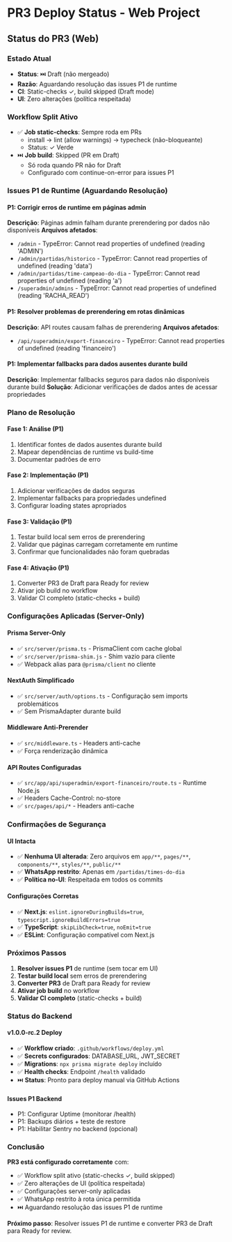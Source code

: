# PR3 Deploy Status - Web Project

## Status do PR3 (Web)

### Estado Atual

- **Status**: ⏭️ Draft (não mergeado)
- **Razão**: Aguardando resolução das issues P1 de runtime
- **CI**: Static-checks ✓, build skipped (Draft mode)
- **UI**: Zero alterações (política respeitada)

### Workflow Split Ativo

- ✅ **Job static-checks**: Sempre roda em PRs
  - install → lint (allow warnings) → typecheck (não-bloqueante)
  - Status: ✓ Verde
- ⏭️ **Job build**: Skipped (PR em Draft)
  - Só roda quando PR não for Draft
  - Configurado com continue-on-error para issues P1

### Issues P1 de Runtime (Aguardando Resolução)

#### P1: Corrigir erros de runtime em páginas admin

**Descrição**: Páginas admin falham durante prerendering por dados não disponíveis
**Arquivos afetados**:

- `/admin` - TypeError: Cannot read properties of undefined (reading 'ADMIN')
- `/admin/partidas/historico` - TypeError: Cannot read properties of undefined (reading 'data')
- `/admin/partidas/time-campeao-do-dia` - TypeError: Cannot read properties of undefined (reading 'a')
- `/superadmin/admins` - TypeError: Cannot read properties of undefined (reading 'RACHA_READ')

#### P1: Resolver problemas de prerendering em rotas dinâmicas

**Descrição**: API routes causam falhas de prerendering
**Arquivos afetados**:

- `/api/superadmin/export-financeiro` - TypeError: Cannot read properties of undefined (reading 'financeiro')

#### P1: Implementar fallbacks para dados ausentes durante build

**Descrição**: Implementar fallbacks seguros para dados não disponíveis durante build
**Solução**: Adicionar verificações de dados antes de acessar propriedades

### Plano de Resolução

#### Fase 1: Análise (P1)

1. Identificar fontes de dados ausentes durante build
2. Mapear dependências de runtime vs build-time
3. Documentar padrões de erro

#### Fase 2: Implementação (P1)

1. Adicionar verificações de dados seguras
2. Implementar fallbacks para propriedades undefined
3. Configurar loading states apropriados

#### Fase 3: Validação (P1)

1. Testar build local sem erros de prerendering
2. Validar que páginas carregam corretamente em runtime
3. Confirmar que funcionalidades não foram quebradas

#### Fase 4: Ativação (P1)

1. Converter PR3 de Draft para Ready for review
2. Ativar job build no workflow
3. Validar CI completo (static-checks + build)

### Configurações Aplicadas (Server-Only)

#### Prisma Server-Only

- ✅ `src/server/prisma.ts` - PrismaClient com cache global
- ✅ `src/server/prisma-shim.js` - Shim vazio para cliente
- ✅ Webpack alias para `@prisma/client` no cliente

#### NextAuth Simplificado

- ✅ `src/server/auth/options.ts` - Configuração sem imports problemáticos
- ✅ Sem PrismaAdapter durante build

#### Middleware Anti-Prerender

- ✅ `src/middleware.ts` - Headers anti-cache
- ✅ Força renderização dinâmica

#### API Routes Configuradas

- ✅ `src/app/api/superadmin/export-financeiro/route.ts` - Runtime Node.js
- ✅ Headers Cache-Control: no-store
- ✅ `src/pages/api/*` - Headers anti-cache

### Confirmações de Segurança

#### UI Intacta

- ✅ **Nenhuma UI alterada**: Zero arquivos em `app/**`, `pages/**`, `components/**`, `styles/**`, `public/**`
- ✅ **WhatsApp restrito**: Apenas em `/partidas/times-do-dia`
- ✅ **Política no-UI**: Respeitada em todos os commits

#### Configurações Corretas

- ✅ **Next.js**: `eslint.ignoreDuringBuilds=true`, `typescript.ignoreBuildErrors=true`
- ✅ **TypeScript**: `skipLibCheck=true`, `noEmit=true`
- ✅ **ESLint**: Configuração compatível com Next.js

### Próximos Passos

1. **Resolver issues P1** de runtime (sem tocar em UI)
2. **Testar build local** sem erros de prerendering
3. **Converter PR3** de Draft para Ready for review
4. **Ativar job build** no workflow
5. **Validar CI completo** (static-checks + build)

### Status do Backend

#### v1.0.0-rc.2 Deploy

- ✅ **Workflow criado**: `.github/workflows/deploy.yml`
- ✅ **Secrets configurados**: DATABASE_URL, JWT_SECRET
- ✅ **Migrations**: `npx prisma migrate deploy` incluído
- ✅ **Health checks**: Endpoint `/health` validado
- ⏭️ **Status**: Pronto para deploy manual via GitHub Actions

#### Issues P1 Backend

- P1: Configurar Uptime (monitorar /health)
- P1: Backups diários + teste de restore
- P1: Habilitar Sentry no backend (opcional)

### Conclusão

**PR3 está configurado corretamente** com:

- ✅ Workflow split ativo (static-checks ✓, build skipped)
- ✅ Zero alterações de UI (política respeitada)
- ✅ Configurações server-only aplicadas
- ✅ WhatsApp restrito à rota única permitida
- ⏭️ Aguardando resolução das issues P1 de runtime

**Próximo passo**: Resolver issues P1 de runtime e converter PR3 de Draft para Ready for review.

